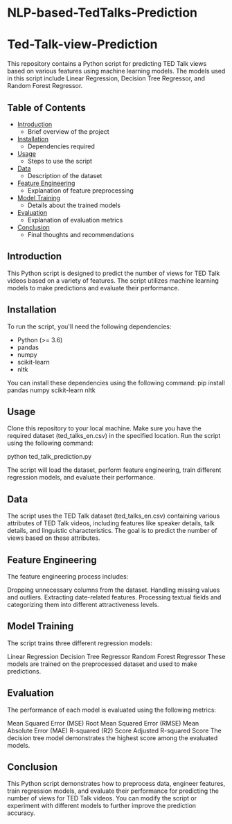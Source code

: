 # NLP-based-TedTalks-Prediction
# Ted-Talk-view-Prediction
This repository contains a Python script for predicting TED Talk views based on various features using machine learning models. The models used in this script include Linear Regression, Decision Tree Regressor, and Random Forest Regressor.

## Table of Contents

- [Introduction](#introduction)
  - Brief overview of the project
- [Installation](#installation)
  - Dependencies required
- [Usage](#usage)
  - Steps to use the script
- [Data](#data)
  - Description of the dataset
- [Feature Engineering](#feature-engineering)
  - Explanation of feature preprocessing
- [Model Training](#model-training)
  - Details about the trained models
- [Evaluation](#evaluation)
  - Explanation of evaluation metrics
- [Conclusion](#conclusion)
  - Final thoughts and recommendations


## Introduction
This Python script is designed to predict the number of views for TED Talk videos based on a variety of features. The script utilizes machine learning models to make predictions and evaluate their performance.

## Installation

To run the script, you'll need the following dependencies:

- Python (>= 3.6)
- pandas
- numpy
- scikit-learn
- nltk

You can install these dependencies using the following command:
pip install pandas numpy scikit-learn nltk

## Usage
Clone this repository to your local machine.
Make sure you have the required dataset (ted_talks_en.csv) in the specified location.
Run the script using the following command:

python ted_talk_prediction.py

The script will load the dataset, perform feature engineering, train different regression models, and evaluate their performance.

## Data
The script uses the TED Talk dataset (ted_talks_en.csv) containing various attributes of TED Talk videos, including features like speaker details, talk details, and linguistic characteristics. The goal is to predict the number of views based on these attributes.

## Feature Engineering
The feature engineering process includes:

Dropping unnecessary columns from the dataset.
Handling missing values and outliers.
Extracting date-related features.
Processing textual fields and categorizing them into different attractiveness levels.

## Model Training
The script trains three different regression models:

Linear Regression
Decision Tree Regressor
Random Forest Regressor
These models are trained on the preprocessed dataset and used to make predictions.

## Evaluation
The performance of each model is evaluated using the following metrics:

Mean Squared Error (MSE)
Root Mean Squared Error (RMSE)
Mean Absolute Error (MAE)
R-squared (R2) Score
Adjusted R-squared Score
The decision tree model demonstrates the highest score among the evaluated models.

## Conclusion
This Python script demonstrates how to preprocess data, engineer features, train regression models, and evaluate their performance for predicting the number of views for TED Talk videos. You can modify the script or experiment with different models to further improve the prediction accuracy.
